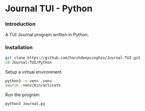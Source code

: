 # Journal TUI - Python

### Introduction
A TUI Journal program written in Python.

### Installation

```bash
git clone https://github.com/harshdeepsinghin/Journal-TUI.git
cd Journal-TUI/Python
```

Setup a virtual environment.

```bash
python3 -m venv .venv
source .venv/bin/activate
```

Run the program

```bash
python3 Journal.py
```
